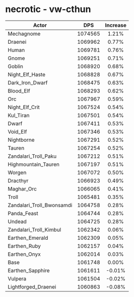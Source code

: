 # necrotic - vw-cthun
| Actor | DPS | Increase |
|---|:---:|:---:|
|Mechagnome|1074565|1.21%|
|Draenei|1069962|0.77%|
|Human|1069781|0.76%|
|Gnome|1069251|0.71%|
|Goblin|1068920|0.68%|
|Night_Elf_Haste|1068828|0.67%|
|Dark_Iron_Dwarf|1068475|0.63%|
|Blood_Elf|1068293|0.62%|
|Orc|1067967|0.59%|
|Night_Elf_Crit|1067524|0.54%|
|Kul_Tiran|1067501|0.54%|
|Dwarf|1067411|0.53%|
|Void_Elf|1067346|0.53%|
|Nightborne|1067291|0.52%|
|Tauren|1067254|0.52%|
|Zandalari_Troll_Paku|1067212|0.51%|
|Highmountain_Tauren|1067197|0.51%|
|Worgen|1067072|0.50%|
|Dracthyr|1066923|0.49%|
|Maghar_Orc|1066065|0.41%|
|Troll|1065481|0.35%|
|Zandalari_Troll_Bwonsamdi|1064758|0.28%|
|Panda_Feast|1064744|0.28%|
|Undead|1064725|0.28%|
|Zandalari_Troll_Kimbul|1062342|0.06%|
|Earthen_Emerald|1062309|0.05%|
|Earthen_Ruby|1062157|0.04%|
|Earthen_Onyx|1062014|0.03%|
|Base|1061748|0.00%|
|Earthen_Sapphire|1061611|-0.01%|
|Vulpera|1061504|-0.02%|
|Lightforged_Draenei|1060863|-0.08%|
